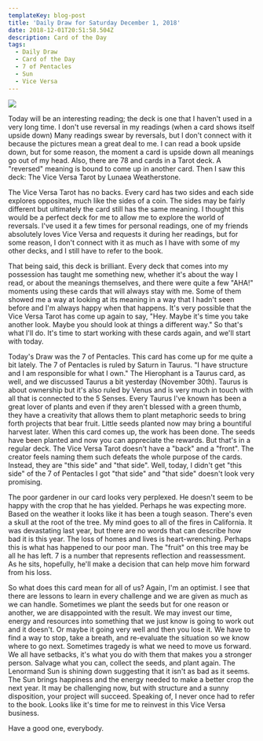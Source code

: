 ```yaml
---
templateKey: blog-post
title: 'Daily Draw for Saturday December 1, 2018'
date: 2018-12-01T20:51:58.504Z
description: Card of the Day
tags:
  - Daily Draw
  - Card of the Day
  - 7 of Pentacles
  - Sun
  - Vice Versa
---
```







![](/img/img_9032.jpg)

Today will be an interesting reading; the deck is one that I haven't used in a very long time. I don't use reversal in my readings (when a card shows itself upside down) Many readings swear by reversals, but I don't connect with it because the pictures mean a great deal to me. I can read a book upside down, but for some reason, the moment a card is upside down all meanings go out of my head. Also, there are 78 and cards in a Tarot deck. A "reversed" meaning is bound to come up in another card. Then I saw this deck: The Vice Versa Tarot  by Lunaea Weatherstone.



The Vice Versa Tarot has no backs. Every card has two sides and each side explores opposites, much like the sides of a coin. The sides may be fairly different but ultimately the card still has the same meaning. I thought this would be a perfect deck for me to allow me to explore the world of reversals. I've used it a few times for personal readings, one of my friends absolutely loves Vice Versa and requests it during her readings, but for some reason, I don't connect with it as much as I have with some of my other decks, and I still have to refer to the book. 



That being said, this deck is brilliant. Every deck that comes into my possession has taught me something new, whether it's about the way I read, or about the meanings themselves, and there were quite a few "AHA!" moments using these cards that will always stay with me. Some of them showed me a way at looking at its meaning in a way that I hadn't seen before and I'm always happy when that happens.  It's very possible that the Vice Versa Tarot has come up again to say, "Hey. Maybe it's time you take another look. Maybe you should look at things a different way." So that's what I'll do. It's time to start working with these cards again, and we'll start with today.



Today's Draw was the 7 of Pentacles. This card has come up for me quite a bit lately. The 7 of Pentacles is ruled by Saturn in Taurus. "I have structure and I am responsible for what I own." The Hierophant is a Taurus card, as well, and we discussed Taurus a bit yesterday (November 30th). Taurus is about ownership but it's also ruled by Venus and is very much in touch with all that is connected to the 5 Senses. Every Taurus I've known has been a great lover of plants and even if they aren't blessed with a green thumb, they have a creativity that allows them to plant metaphoric seeds to bring forth projects that bear fruit. Little seeds planted now may bring a bountiful harvest later. When this card comes up, the work has been done. The seeds have been planted and now you can appreciate the rewards. But that's in a regular deck. The Vice Versa Tarot doesn't have a "back" and a "front". The creator feels naming them such defeats the whole purpose of the cards. Instead, they are "this side" and "that side". Well, today, I didn't get "this side" of the 7 of Pentacles I got "that side" and "that side" doesn't look very promising. 



The poor gardener in our card looks very perplexed. He doesn't seem to be happy with the crop that he has yielded. Perhaps he was expecting more. Based on the weather it looks like it has been a tough season. There's even a skull at the root of the tree. My mind goes to all of the fires in California. It was devastating last year, but there are no words that can describe how bad it is this year. The loss of homes and lives is heart-wrenching. Perhaps this is what has happened to our poor man. The "fruit" on this tree may be all he has left.  7 is a number that represents reflection and reassessment. As he sits, hopefully, he'll make a decision that can help move him forward from his loss. 



So what does this card mean for all of us? Again, I'm an optimist. I see that there are lessons to learn in every challenge and we are given as much as we can handle. Sometimes we plant the seeds but for one reason or another, we are disappointed with the result. We may invest our time, energy and resources into something that we just know is going to work out and it doesn't. Or maybe it going very well and then you lose it. We have to find a way to stop, take a breath, and re-evaluate the situation so we know where to go next. Sometimes tragedy is what we need to move us forward. We all have setbacks, it's what you do with them that makes you a stronger person. Salvage what you can, collect the seeds, and plant again. The Lenormand Sun is shining down suggesting that it isn't as bad as it seems. The Sun brings happiness and the energy needed to make a better crop the next year. It may be challenging now, but with structure and a sunny disposition, your project will succeed. Speaking of, I never once had to refer to the book. Looks like it's time for me to reinvest in this Vice Versa business.



Have a good one, everybody.
